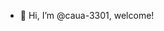 - 👋 Hi, I’m @caua-3301, welcome!

<!---
caua-3301/caua-3301 is a ✨ special ✨ repository because its `README.md` (this file) appears on your GitHub profile.
You can click the Preview link to take a look at your changes.
--->
